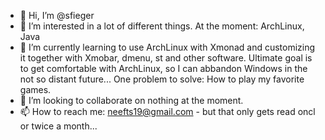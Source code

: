- 👋 Hi, I’m @sfieger
- 👀 I’m interested in a lot of different things. At the moment: ArchLinux, Java
- 🌱 I’m currently learning to use ArchLinux with Xmonad and customizing it together with Xmobar, dmenu, st and other software. Ultimate goal is to get comfortable with ArchLinux, so I can abbandon Windows in the not so distant future... One problem to solve: How to play my favorite games.
- 💞️ I’m looking to collaborate on nothing at the moment.
- 📫 How to reach me: neefts19@gmail.com - but that only gets read oncl or twice a month...

<!---
sfieger/sfieger is a ✨ special ✨ repository because its `README.md` (this file) appears on your GitHub profile.
You can click the Preview link to take a look at your changes.
--->

